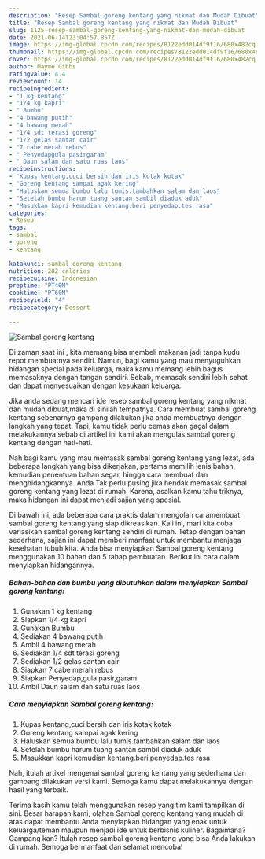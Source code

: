 ```yaml
---
description: "Resep Sambal goreng kentang yang nikmat dan Mudah Dibuat"
title: "Resep Sambal goreng kentang yang nikmat dan Mudah Dibuat"
slug: 1125-resep-sambal-goreng-kentang-yang-nikmat-dan-mudah-dibuat
date: 2021-06-14T23:04:57.857Z
image: https://img-global.cpcdn.com/recipes/8122edd014df9f16/680x482cq70/sambal-goreng-kentang-foto-resep-utama.jpg
thumbnail: https://img-global.cpcdn.com/recipes/8122edd014df9f16/680x482cq70/sambal-goreng-kentang-foto-resep-utama.jpg
cover: https://img-global.cpcdn.com/recipes/8122edd014df9f16/680x482cq70/sambal-goreng-kentang-foto-resep-utama.jpg
author: Mayme Gibbs
ratingvalue: 4.4
reviewcount: 14
recipeingredient:
- "1 kg kentang"
- "1/4 kg kapri"
- " Bumbu"
- "4 bawang putih"
- "4 bawang merah"
- "1/4 sdt terasi goreng"
- "1/2 gelas santan cair"
- "7 cabe merah rebus"
- " Penyedapgula pasirgaram"
- " Daun salam dan satu ruas laos"
recipeinstructions:
- "Kupas kentang,cuci bersih dan iris kotak kotak"
- "Goreng kentang sampai agak kering"
- "Haluskan semua bumbu lalu tumis.tambahkan salam dan laos"
- "Setelah bumbu harum tuang santan sambil diaduk aduk"
- "Masukkan kapri kemudian kentang.beri penyedap.tes rasa"
categories:
- Resep
tags:
- sambal
- goreng
- kentang

katakunci: sambal goreng kentang 
nutrition: 282 calories
recipecuisine: Indonesian
preptime: "PT40M"
cooktime: "PT60M"
recipeyield: "4"
recipecategory: Dessert

---
```



![Sambal goreng kentang](https://img-global.cpcdn.com/recipes/8122edd014df9f16/680x482cq70/sambal-goreng-kentang-foto-resep-utama.jpg)

Di zaman  saat ini , kita memang bisa membeli makanan jadi tanpa kudu repot membuatnya sendiri. Namun, bagi kamu yang mau menyuguhkan hidangan special pada keluarga, maka kamu memang lebih bagus memasaknya dengan tangan sendiri. Sebab, memasak sendiri lebih sehat dan dapat menyesuaikan dengan kesukaan keluarga.

Jika anda sedang mencari ide resep sambal goreng kentang yang nikmat dan mudah dibuat,maka di sinilah tempatnya. Cara membuat sambal goreng kentang  sebenarnya gampang dilakukan jika anda membuatnya dengan langkah yang tepat. Tapi, kamu tidak perlu cemas akan gagal dalam melakukannya 
sebab di artikel ini kami akan mengulas sambal goreng kentang dengan hati-hati.  



Nah bagi kamu yang mau memasak sambal goreng kentang yang lezat, ada beberapa langkah yang bisa dikerjakan, pertama memilih jenis bahan, kemudian penentuan bahan segar, hingga cara membuat dan menghidangkannya. Anda Tak perlu pusing jika hendak memasak sambal goreng kentang yang lezat di rumah. Karena, asalkan kamu  tahu triknya, maka hidangan ini dapat menjadi sajian yang spesial.

Di bawah ini, ada beberapa cara praktis  dalam mengolah caramembuat sambal goreng kentang yang siap dikreasikan. Kali ini, mari kita coba variasikan sambal goreng kentang sendiri di rumah. Tetap dengan bahan sederhana, sajian ini dapat memberi manfaat untuk membantu menjaga kesehatan tubuh kita. Anda bisa menyiapkan Sambal goreng kentang menggunakan 10 bahan dan 5 tahap pembuatan. Berikut ini cara dalam menyiapkan hidangannya.

<!--inarticleads1-->

##### Bahan-bahan dan bumbu yang dibutuhkan dalam menyiapkan Sambal goreng kentang:

1. Gunakan 1 kg kentang
1. Siapkan 1/4 kg kapri
1. Gunakan  Bumbu
1. Sediakan 4 bawang putih
1. Ambil 4 bawang merah
1. Sediakan 1/4 sdt terasi goreng
1. Sediakan 1/2 gelas santan cair
1. Siapkan 7 cabe merah rebus
1. Siapkan  Penyedap,gula pasir,garam
1. Ambil  Daun salam dan satu ruas laos




<!--inarticleads2-->

##### Cara menyiapkan Sambal goreng kentang:

1. Kupas kentang,cuci bersih dan iris kotak kotak
1. Goreng kentang sampai agak kering
1. Haluskan semua bumbu lalu tumis.tambahkan salam dan laos
1. Setelah bumbu harum tuang santan sambil diaduk aduk
1. Masukkan kapri kemudian kentang.beri penyedap.tes rasa




Nah, itulah artikel mengenai  sambal goreng kentang  yang sederhana dan gampang dilakukan versi kami. Semoga kamu dapat melakukannya dengan hasil yang terbaik. 

Terima kasih kamu telah menggunakan resep yang tim kami tampilkan di sini. Besar harapan kami, olahan  Sambal goreng kentang yang mudah di atas dapat membantu Anda menyiapkan hidangan yang enak untuk keluarga/teman maupun menjadi ide untuk berbisnis kuliner. Bagaimana? Gampang kan? Itulah resep sambal goreng kentang yang bisa Anda lakukan di rumah. Semoga bermanfaat dan selamat mencoba!

